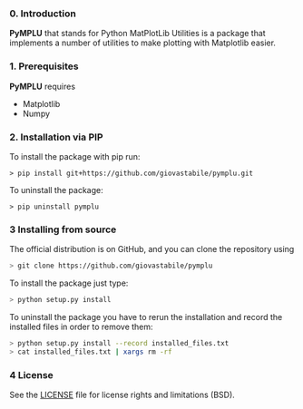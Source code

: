 ### 0. Introduction
**PyMPLU** that stands for Python MatPlotLib Utilities is a package that implements a number of utilities to make plotting with Matplotlib easier.

### 1. Prerequisites
**PyMPLU** requires
* Matplotlib
* Numpy

### 2. Installation via PIP
To install the package with pip run:
```
> pip install git+https://github.com/giovastabile/pymplu.git
```
To uninstall the package:
```
> pip uninstall pymplu
```

### 3 Installing from source
The official distribution is on GitHub, and you can clone the repository using
```bash
> git clone https://github.com/giovastabile/pymplu
```

To install the package just type:
```bash
> python setup.py install
```

To uninstall the package you have to rerun the installation and record the installed files in order to remove them:

```bash
> python setup.py install --record installed_files.txt
> cat installed_files.txt | xargs rm -rf
```

### 4 License

See the [LICENSE](LICENSE.rst) file for license rights and limitations (BSD).